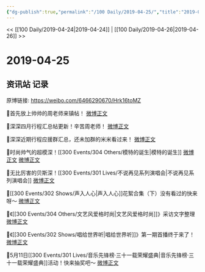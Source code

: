 ```yaml
---
{"dg-publish":true,"permalink":"/100 Daily/2019-04-25/","title":"2019-04-25","created":"2023-03-19T20:21:06.392+08:00","updated":"2023-03-19T20:24:44.615+08:00"}
---
```



<< [[100 Daily/2019-04-24\|2019-04-24]] | [[100 Daily/2019-04-26\|2019-04-26]] >>

# 2019-04-25

## 资讯站 记录

原博链接: https://weibo.com/6466290670/Hrk16toMZ

🌿首先放上帅帅的周老师来镇帖！
[微博正文](https://m.weibo.cn/6466290670/4365058102274006)

🌿深深四月行程汇总帖更新！辛苦周老师！
[微博正文](https://m.weibo.cn/6466290670/4364907317657090)

🌿深深近期行程应援群汇总，还未加群的米米看过来！
[微博正文](https://m.weibo.cn/6466290670/4364931774520800)

🌿时尚帅气的超模深！[[300 Events/304 Others/模特的诞生\|模特的诞生]]
[微博正文](https://m.weibo.cn/6466290670/4364943920634117)
[微博正文](https://m.weibo.cn/6466290670/4364962157330776)

🌿无比厉害的贝斯深！[[300 Events/301 Lives/不说再见系列演唱会\|不说再见系列演唱会]]
[微博正文](https://m.weibo.cn/6466290670/4364951403050383)

🌿[[300 Events/302 Shows/声入人心\|声入人心]]花絮合集（下）没有看过的快来呀～
[微博正文](https://m.weibo.cn/6466290670/4364973944217964)

🌿《[[300 Events/304 Others/文艺风爱格时尚\|文艺风爱格时尚]]》采访文字整理
[微博正文](https://m.weibo.cn/6466290670/4365011101629517)

🌿《[[300 Events/302 Shows/唱给世界听\|唱给世界听]]》第一期首播终于来了！
[微博正文](https://m.weibo.cn/6466290670/4365055556273064)

🌿5月11日[[300 Events/301 Lives/音乐先锋榜·三十一载荣耀盛典\|音乐先锋榜·三十一载荣耀盛典]]活动！快来抽奖吧～
[微博正文](https://m.weibo.cn/6466290670/4365087248621010)
